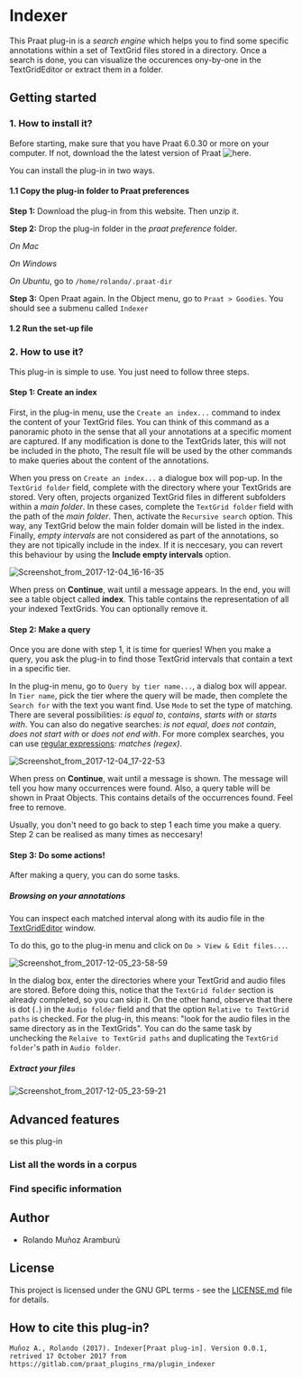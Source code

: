 # Indexer

This Praat plug-in is a *search engine* which helps you to find some specific annotations within a set of TextGrid files stored in a directory. 
Once a search is done, you can visualize the occurences ony-by-one in the TextGridEditor or extract them in a folder.

## Getting started

### 1. How to install it?

Before starting, make sure that you have Praat 6.0.30 or more on your computer. If not, download the the latest version of Praat ![here](http://www.fon.hum.uva.nl/praat). 

You can install the plug-in in two ways. 

#### 1.1 Copy the plug-in folder to Praat preferences

**Step 1:** Download the plug-in from this website. Then unzip it. 

**Step 2:** Drop the plug-in folder in the *praat preference* folder.

*On Mac* 

*On Windows*

*On Ubuntu*, go to `/home/rolando/.praat-dir`

**Step 3:** Open Praat again. In the Object menu, go to `Praat > Goodies`. You should see a submenu called `Indexer` 

#### 1.2 Run the set-up file



### 2. How to use it?

This plug-in is simple to use. You just need to follow three steps.

#### Step 1: Create an index

First, in the plug-in menu, use the `Create an index...` command to index the content of your TextGrid files. 
You can think of this command as a panoramic photo in the sense that all your annotations at a specific moment are captured. 
If any modification is done to the TextGrids later, this will not be included in the photo, 
The result file will be used by the other commands to make queries about the content of the annotations. 

When you press on `Create an index...` a dialogue box will pop-up. 
In the `TextGrid folder` field, complete with the directory where your TextGrids are stored. 
Very often, projects organized TextGrid files in different subfolders within a *main folder*.
In these cases, complete the `TextGrid folder` field with the path of the *main folder*.
Then, activate the `Recursive search` option. This way, any TextGrid below the main folder domain will be listed in the index.<br>
Finally, *empty intervals* are not considered as part of the annotations, so they are not tipically include in the index. 
If it is neccesary, you can revert this behaviour by using the **Include empty intervals** option.

![Screenshot_from_2017-12-04_16-16-35](/uploads/47a4971af56b7f6ad25f576382d4e5d5/Screenshot_from_2017-12-04_16-16-35.png)

When press on **Continue**, wait until a message appears. 
In the end, you will see a table object called **index**.
This table contains the representation of all your indexed TextGrids. You can optionally remove it.

#### Step 2: Make a query

Once you are done with step 1, it is time for queries! 
When you make a query, you ask the plug-in to find those TextGrid intervals that contain a text in a specific tier. 

In the plug-in menu, go to `Query by tier name...`, a dialog box will appear.
In `Tier name`, pick the tier where the query will be made, then complete the `Search for` with the text you want find.
Use `Mode` to set the type of matching. There are several possibilities: *is equal to*, *contains*, *starts with* or *starts with*. 
You can also do negative searches: *is not equal*, *does not contain*, *does not start with* or *does not end with*. 
For more complex searches, you can use [regular expressions](http://www.fon.hum.uva.nl/praat/manual/Regular_expressions.html): *matches (regex)*.

![Screenshot_from_2017-12-04_17-22-53](/uploads/6e308dcaca58ca27bce02153c619146f/Screenshot_from_2017-12-04_17-22-53.png)

When press on **Continue**, wait until a message is shown.
The message will tell you how many occurrences were found. 
Also, a query table will be shown in Praat Objects.
This contains details of the occurrences found. Feel free to remove.

Usually, you don't need to go back to step 1 each time you make a query. Step 2 can be realised as many times as neccesary!

#### Step 3: Do some actions!

After making a query, you can do some tasks.

##### Browsing on your annotations

You can inspect each matched interval along with its audio file in the [TextGridEditor](http://www.fon.hum.uva.nl/praat/manual/TextGridEditor.html) window.

To do this, go to the plug-in menu and click on `Do > View & Edit files...`.

![Screenshot_from_2017-12-05_23-58-59](/uploads/b0eb3d562674aab282c6a0e2bbddd1cb/Screenshot_from_2017-12-05_23-58-59.png)

In the dialog box, enter the directories where your TextGrid and audio files are stored.
Before doing this, notice that the `TextGrid folder` section is already completed, so you can skip it. 
On the other hand, observe that there is dot (`.`) in the `Audio folder` field and that the option `Relative to TextGrid paths` is checked. 
For the plug-in, this means:  "look for the audio files in the same directory as in the TextGrids".
You can do the same task by unchecking the `Relaive to TextGrid paths` and duplicating the `TextGrid folder`'s path in `Audio folder`.

##### Extract your files

![Screenshot_from_2017-12-05_23-59-21](/uploads/bf2053af32cf00dfe8c0c7617a657152/Screenshot_from_2017-12-05_23-59-21.png)

## Advanced features


se this plug-in

### List all the words in a corpus

### Find specific information

## Author

- Rolando Muñoz Aramburú

## License

This project is licensed under the GNU GPL terms - see the [LICENSE.md](https://gitlab.com/praat_plugins_rma/plugin_tokenizer/blob/master/LICENSE)
 file for details.

## How to cite this plug-in?

`Muñoz A., Rolando (2017). Indexer[Praat plug-in]. Version 0.0.1, retrived 17 October 2017 from https://gitlab.com/praat_plugins_rma/plugin_indexer`


